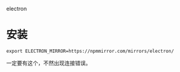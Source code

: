 electron

# 安装

```
export ELECTRON_MIRROR=https://npmmirror.com/mirrors/electron/
```

一定要有这个，不然出现连接错误。





